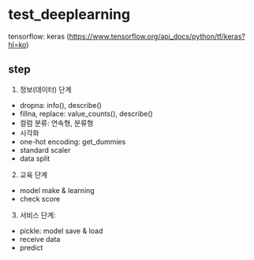 # test_deeplearning
tensorflow: keras (https://www.tensorflow.org/api_docs/python/tf/keras?hl=ko)

## step
1. 정보(데이터) 단계 
  * dropna: info(), describe()
  * fillna, replace: value_counts(), describe()
  * 컬럼 분류: 연속형, 분류형
  * 시각화
  * one-hot encoding: get_dummies
  * standard scaler 
  * data split
  
2. 교육 단계 
  * model make & learning
  * check score
  
3. 서비스 단계: 
  * pickle: model save & load
  * receive data 
  * predict

